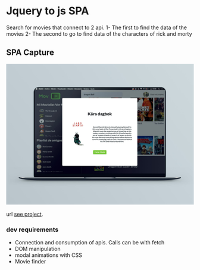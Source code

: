 # Jquery to js SPA

Search for movies that connect to 2 api.
1- The first to find the data of the movies
2- The second to go to find data of the characters of rick and morty

## SPA Capture

![screenshot](https://raw.githubusercontent.com/volta2016/jquery-to-js-spa/gh-pages/images/spa-javascript-vanilla-js-modal.jpeg)

url [see project](https://volta2016.github.io/jquery-to-js-spa/).

### dev requirements

- Connection and consumption of apis. Calls can be with fetch
- DOM manipulation
- modal animations with CSS
- Movie finder
